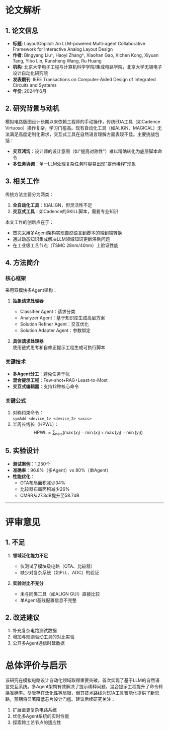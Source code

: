 # 论文解析  

## 1. 论文信息  
- **标题**: LayoutCopilot: An LLM-powered Multi-agent Collaborative Framework for Interactive Analog Layout Design  
- **作者**: Bingyang Liu†, Haoyi Zhang†, Xiaohan Gao, Xichen Kong, Xiyuan Tang, Yibo Lin, Runsheng Wang, Ru Huang  
- **机构**: 北京大学电子工程与计算机科学学院/集成电路学院，北京大学无锡电子设计自动化研究院  
- **发表期刊**: IEEE Transactions on Computer-Aided Design of Integrated Circuits and Systems  
- **年份**: 2024年6月  

## 2. 研究背景与动机  
模拟电路版图设计长期以来依赖工程师的手动操作，传统EDA工具（如Cadence Virtuoso）操作复杂，学习门槛高。现有自动化工具（如ALIGN、MAGICAL）无法满足高度定制化需求，交互式工具在自然语言理解方面表现不佳。主要挑战包括：  
- **交互鸿沟**：设计师的设计意图（如"提高对称性"）难以精确转化为底层脚本命令  
- **多任务协调**：单一LLM处理复杂任务时容易出现"提示稀释"现象  

## 3. 相关工作  
传统方法主要分为两类：  
1. **全自动化工具**：如ALIGN，但灵活性不足  
2. **交互式工具**：如Cadence的SKILL脚本，需要专业知识  

本文工作的创新点在于：  
- 首次采用多Agent架构实现自然语言到脚本的端到端转换  
- 通过动态知识集成解决LLM领域知识更新滞后问题  
- 在工业级工艺节点（TSMC 28nm/40nm）上验证性能  

## 4. 方法简介  
### 核心框架  
采用双模块多Agent架构：  
1. **抽象请求处理器**  
   - Classifier Agent：请求分类  
   - Analyzer Agent：基于知识库生成高层方案  
   - Solution Refiner Agent：交互优化  
   - Solution Adapter Agent：参数绑定  

2. **具体请求处理器**  
   使用链式思考和自修正提示工程生成可执行脚本  

### 关键技术  
- **多Agent分工**：避免任务干扰  
- **混合提示工程**：Few-shot+RAG+Least-to-Most  
- **交互式编辑器**：支持12种核心命令  

### 关键公式  
1. 对称约束命令：  
   ```symAdd <device_1> <device_2> <axis>```  
2. 半周长线长（HPWL）：  
   $$\text{HPWL} = \sum_{\text{nets}} (\max(x_i) - \min(x_i) + \max(y_i) - \min(y_i))$$  

## 5. 实验设计  
- **测试案例**：1,250个  
- **准确率**：96.8%（多Agent）vs 80%（单Agent）  
- **性能优化**：  
  - OTA布局面积减少34%  
  - 比较器布局面积减少26%  
  - CMRR从27.3dB提升至58.7dB  

---

# 评审意见  

## 1. 不足  
1. **领域泛化能力不足**  
   - 仅测试了模块级电路（OTA、比较器）  
   - 缺少对复杂系统（如PLL、ADC）的验证  

2. **实验对比不充分**  
   - 未与同类工具（如ALIGN GUI）直接比较  
   - 单Agent基线配置信息不完整  

## 2. 改进建议  
1. 补充复杂电路测试数据  
2. 增加与规则驱动工具的对比实验  
3. 公开多Agent通信时延数据  

# 总体评价与启示  
该研究在模拟电路设计自动化领域取得重要突破，首次实现了基于LLM的自然语言交互系统。多Agent架构有效解决了提示稀释问题，混合提示工程提升了命令转换准确率。尽管存在泛化性等局限，但其技术路线为EDA工具智能化提供了新思路，预期将显著降低芯片设计门槛。建议后续研究关注：  
1. 扩展至更复杂电路系统  
2. 优化多Agent系统的实时性能  
3. 探索跨工艺节点的适应性